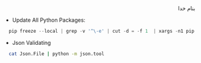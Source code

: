 <div dir=rtl>بنام خدا</div>

- Update All Python Packages:
```python
  pip freeze --local | grep -v '^\-e' | cut -d = -f 1  | xargs -n1 pip install -U
```
- Json Validating
```bash
  cat Json.File | python -m json.tool
```
